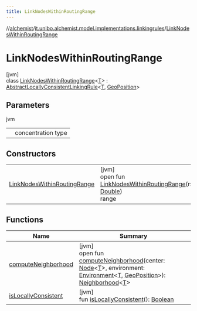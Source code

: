 ```yaml
---
title: LinkNodesWithinRoutingRange
---
```

//[alchemist](../../../index.html)/[it.unibo.alchemist.model.implementations.linkingrules](../index.html)/[LinkNodesWithinRoutingRange](index.html)



# LinkNodesWithinRoutingRange



[jvm]\
class [LinkNodesWithinRoutingRange](index.html)<[T](index.html)> : [AbstractLocallyConsistentLinkingRule](../-abstract-locally-consistent-linking-rule/index.html)<[T](../../it.unibo.alchemist.model.implementations.movestrategies.target/-follow-target-on-map/index.html), [GeoPosition](../../it.unibo.alchemist.model.interfaces/-geo-position/index.html)>



## Parameters


jvm

| | |
|---|---|
| <T> | concentration type |



## Constructors


| | |
|---|---|
| [LinkNodesWithinRoutingRange](-link-nodes-within-routing-range.html) | [jvm]<br>open fun [LinkNodesWithinRoutingRange](-link-nodes-within-routing-range.html)(r: [Double](https://kotlinlang.org/api/latest/jvm/stdlib/kotlin/-double/index.html))<br>range |


## Functions


| Name | Summary |
|---|---|
| [computeNeighborhood](compute-neighborhood.html) | [jvm]<br>open fun [computeNeighborhood](compute-neighborhood.html)(center: [Node](../../it.unibo.alchemist.model.interfaces/-node/index.html)<[T](../../it.unibo.alchemist.model.implementations.movestrategies.target/-follow-target-on-map/index.html)>, environment: [Environment](../../it.unibo.alchemist.model.interfaces/-environment/index.html)<[T](../../it.unibo.alchemist.model.implementations.movestrategies.target/-follow-target-on-map/index.html), [GeoPosition](../../it.unibo.alchemist.model.interfaces/-geo-position/index.html)>): [Neighborhood](../../it.unibo.alchemist.model.interfaces/-neighborhood/index.html)<[T](../../it.unibo.alchemist.model.implementations.movestrategies.target/-follow-target-on-map/index.html)> |
| [isLocallyConsistent](../-abstract-locally-consistent-linking-rule/is-locally-consistent.html) | [jvm]<br>fun [isLocallyConsistent](../-abstract-locally-consistent-linking-rule/is-locally-consistent.html)(): [Boolean](https://kotlinlang.org/api/latest/jvm/stdlib/kotlin/-boolean/index.html) |

